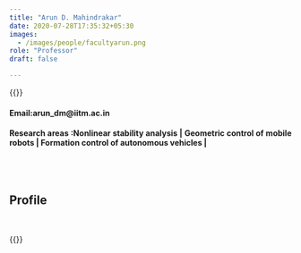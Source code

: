 ```yaml
---
title: "Arun D. Mahindrakar"
date: 2020-07-28T17:35:32+05:30
images:
  - /images/people/facultyarun.png
role: "Professor"
draft: false

---
```


{{<rawhtml>}} 
<div align="justify">
<h4>Email:arun_dm@iitm.ac.in</h4>
<h4>Research areas :Nonlinear stability analysis | Geometric control of mobile robots | Formation control of autonomous vehicles |</h4><br>
</div>
<br>
<div>
	<h2>Profile</h2>
	<br>
</div>

{{</rawhtml>}}